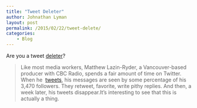 ```yaml
---
title: "Tweet Deleter"
author: Johnathan Lyman
layout: post
permalink: /2015/02/22/tweet-delete/
categories:
    - Blog
---
```


Are you a tweet [deleter](http://fusion.net/story/50322/meet-the-tweet-deleters-people-who-are-making-their-twitter-histories-self-destruct/)?

> Like most media workers, Matthew Lazin-Ryder, a Vancouver-based producer with CBC Radio, spends a fair amount of time on Twitter. When he&nbsp; [tweets](https://twitter.com/lazin_ryder), his messages are seen by some percentage of his 3,470 followers. They retweet, favorite, write pithy replies. And then, a week later, his tweets disappear.It’s interesting to see that this is actually a thing.

